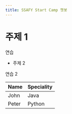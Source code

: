 ```yaml
---
title: SSAFY Start Camp 챗봇 
---
```


# 주제 1

연습

* 주제 2

연습 2

|Name|Speciality|
|------|----------|
|John|Java|
|Peter|Python|
